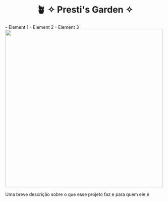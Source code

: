 <div align="center">
  <h1>🪴 ✧ Presti's Garden ✧</h1>
</div>

<div display="flex" align-content="space-around">
  <div>
    - Element 1
    - Element 2
    - Element 3
  </div>
  <div>
    <img src="https://i.pinimg.com/564x/83/6e/6b/836e6bdba6666a160138b7bd3d98af17.jpg" width=500/>
  </div>
</div>

<p> Uma breve descrição sobre o que esse projeto faz e para quem ele é </p>



<!--
**prestissimogarden/prestissimogarden** is a ✨ _special_ ✨ repository because its `README.md` (this file) appears on your GitHub profile.

Here are some ideas to get you started:

- 🔭 I’m currently working on ...
- 🌱 I’m currently learning ...
- 👯 I’m looking to collaborate on ...
- 🤔 I’m looking for help with ...
- 💬 Ask me about ...
- 📫 How to reach me: ...
- 😄 Pronouns: ...
- ⚡ Fun fact: ...
-->
